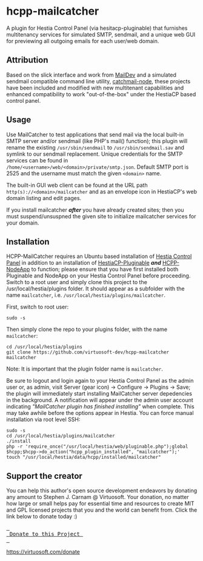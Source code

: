# hcpp-mailcatcher
A plugin for Hestia Control Panel (via hesitacp-pluginable) that furnishes multitenancy services for simulated SMTP, sendmail, and a unique web GUI for previewing all outgoing emails for each user/web domain. 


## Attribution
Based on the slick interface and work from [MailDev](https://github.com/maildev/maildev) and a simulated sendmail compatible command line utility, [catchmail-node](https://github.com/xavierpriour/catchmail-node), these projects have been included and modified with new multitenant capabilities and enhanced compatibility to work "out-of-the-box" under the HestiaCP based control panel. 

## Usage
Use MailCatcher to test applications that send mail via the local built-in SMTP server and/or sendmail (like PHP's mail() function); this plugin will rename the existing `/usr/sbin/sendmail` to `/usr/sbin/sendmail.sav` and symlink to our sendmail replacement. Unique credentials for the SMTP services can be found in `/home/<username>/web/<domain>/private/smtp.json`. Default SMTP port is 2525 and the username must match the given `<domain>` name. 

The built-in GUI web client can be found at the URL path `http(s)://<domain>/mailcatcher` and as an envelope icon in HestiaCP's web domain listing and edit pages.

If you install mailcatcher ***after*** you have already created sites; then you must suspend/unsuspned the given site to initialize mailcatcher services for your domain.


## Installation
HCPP-MailCatcher requires an Ubuntu based installation of [Hestia Control Panel](https://hestiacp.com) in addition to an installation of [HestiaCP-Pluginable](https://github.com/virtuosoft-dev/hestiacp-pluginable) ***and*** [HCPP-NodeApp](https://github.com/virtuosoft-dev/hcpp-nodeapp) to function; please ensure that you have first installed both Pluginable and NodeApp on your Hestia Control Panel before proceeding. Switch to a root user and simply clone this project to the /usr/local/hestia/plugins folder. It should appear as a subfolder with the name `mailcatcher`, i.e. `/usr/local/hestia/plugins/mailcatcher`.

First, switch to root user:
```
sudo -s
```

Then simply clone the repo to your plugins folder, with the name `mailcatcher`:

```
cd /usr/local/hestia/plugins
git clone https://github.com/virtuosoft-dev/hcpp-mailcatcher mailcatcher
```

Note: It is important that the plugin folder name is `mailcatcher`.

Be sure to logout and login again to your Hestia Control Panel as the admin user or, as admin, visit Server (gear icon) -> Configure -> Plugins -> Save; the plugin will immediately start installing MailCatcher server depedencies in the background. A notification will appear under the admin user account indicating *"MailCatcher plugin has finished installing"* when complete. This may take awhile before the options appear in Hestia. You can force manual installation via root level SSH:

```
sudo -s
cd /usr/local/hestia/plugins/mailcatcher
./install
php -r 'require_once("/usr/local/hestia/web/pluginable.php");global $hcpp;$hcpp->do_action("hcpp_plugin_installed", "mailcatcher");'
touch "/usr/local/hestia/data/hcpp/installed/mailcatcher"
```

## Support the creator
You can help this author's open source development endeavors by donating any amount to Stephen J. Carnam @ Virtuosoft. Your donation, no matter how large or small helps pay for essential time and resources to create MIT and GPL licensed projects that you and the world can benefit from. Click the link below to donate today :)
<div>
         

[<kbd> <br> Donate to this Project <br> </kbd>][KBD]


</div>


<!---------------------------------------------------------------------------->

[KBD]: https://virtuosoft.com/donate

https://virtuosoft.com/donate
